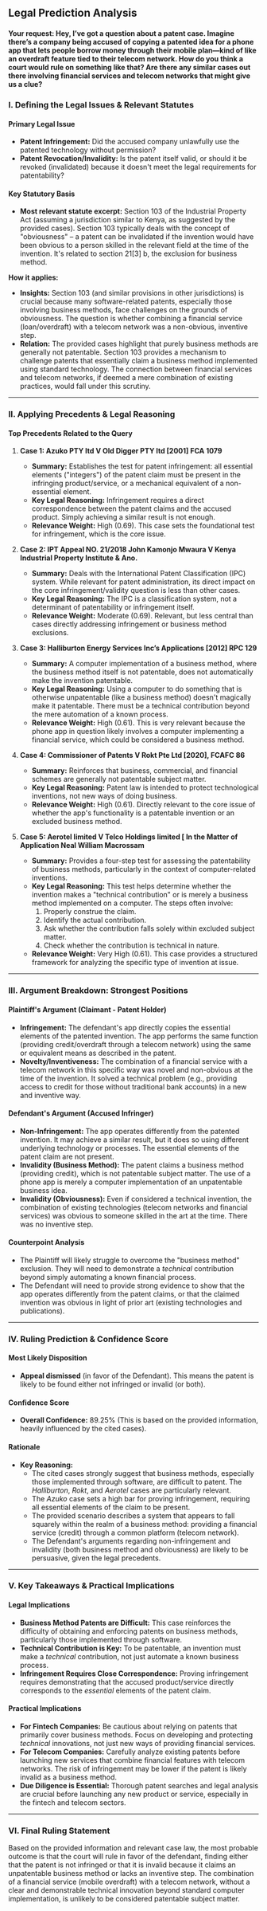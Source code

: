 
## **Legal Prediction Analysis**

#### **Your request:** Hey, I’ve got a question about a patent case. Imagine there’s a company being accused of copying a patented idea for a phone app that lets people borrow money through their mobile plan—kind of like an overdraft feature tied to their telecom network. How do you think a court would rule on something like that? Are there any similar cases out there involving financial services and telecom networks that might give us a clue?

### **I. Defining the Legal Issues & Relevant Statutes**

#### **Primary Legal Issue**
*   **Patent Infringement:** Did the accused company unlawfully use the patented technology without permission?
*   **Patent Revocation/Invalidity:** Is the patent itself valid, or should it be revoked (invalidated) because it doesn't meet the legal requirements for patentability?

#### **Key Statutory Basis**

*   **Most relevant statute excerpt:** Section 103 of the Industrial Property Act (assuming a jurisdiction similar to Kenya, as suggested by the provided cases). Section 103 typically deals with the concept of "obviousness" – a patent can be invalidated if the invention would have been obvious to a person skilled in the relevant field at the time of the invention. It's related to section 21[3] b, the exclusion for business method.

**How it applies:**

*   **Insights:** Section 103 (and similar provisions in other jurisdictions) is crucial because many software-related patents, especially those involving business methods, face challenges on the grounds of obviousness. The question is whether combining a financial service (loan/overdraft) with a telecom network was a non-obvious, inventive step.
*   **Relation:** The provided cases highlight that purely business methods are generally not patentable. Section 103 provides a mechanism to challenge patents that essentially claim a business method implemented using standard technology. The connection between financial services and telecom networks, if deemed a mere combination of existing practices, would fall under this scrutiny.

---

### **II. Applying Precedents & Legal Reasoning**

#### **Top Precedents Related to the Query**

1.  **Case 1: Azuko PTY ltd V Old Digger PTY ltd [2001] FCA 1079**
    *   **Summary:** Establishes the test for patent infringement: all essential elements ("integers") of the patent claim must be present in the infringing product/service, or a mechanical equivalent of a non-essential element.
    *   **Key Legal Reasoning:** Infringement requires a direct correspondence between the patent claims and the accused product. Simply achieving a similar result is not enough.
    *   **Relevance Weight:** High (0.69). This case sets the foundational test for infringement, which is the core issue.

2.  **Case 2: IPT Appeal NO. 21/2018 John Kamonjo Mwaura V Kenya Industrial Property Institute & Ano.**
    *   **Summary:** Deals with the International Patent Classification (IPC) system. While relevant for patent administration, its direct impact on the core infringement/validity question is less than other cases.
    *   **Key Legal Reasoning:** The IPC is a classification system, not a determinant of patentability or infringement itself.
    *   **Relevance Weight:** Moderate (0.69). Relevant, but less central than cases directly addressing infringement or business method exclusions.

3.  **Case 3: Halliburton Energy Services Inc’s Applications [2012] RPC 129**
    *   **Summary:** A computer implementation of a business method, where the business method itself is not patentable, does not automatically make the invention patentable.
    *   **Key Legal Reasoning:** Using a computer to do something that is otherwise unpatentable (like a business method) doesn't magically make it patentable. There must be a technical contribution beyond the mere automation of a known process.
    *   **Relevance Weight:** High (0.61). This is very relevant because the phone app in question likely involves a computer implementing a financial service, which could be considered a business method.

4.  **Case 4: Commissioner of Patents V Rokt Pte Ltd [2020], FCAFC 86**
    *   **Summary:** Reinforces that business, commercial, and financial schemes are generally not patentable subject matter.
    *   **Key Legal Reasoning:** Patent law is intended to protect technological inventions, not new ways of doing business.
    *   **Relevance Weight:** High (0.61). Directly relevant to the core issue of whether the app's functionality is a patentable invention or an excluded business method.

5.  **Case 5: Aerotel limited V Telco Holdings limited [ In the Matter of Application Neal William Macrossam**
    *   **Summary:** Provides a four-step test for assessing the patentability of business methods, particularly in the context of computer-related inventions.
    *   **Key Legal Reasoning:** This test helps determine whether the invention makes a "technical contribution" or is merely a business method implemented on a computer. The steps often involve:
        1.  Properly construe the claim.
        2.  Identify the actual contribution.
        3.  Ask whether the contribution falls solely within excluded subject matter.
        4.  Check whether the contribution is technical in nature.
    *   **Relevance Weight:** Very High (0.61). This case provides a structured framework for analyzing the specific type of invention at issue.

---

### **III. Argument Breakdown: Strongest Positions**

#### **Plaintiff's Argument (Claimant - Patent Holder)**

*   **Infringement:** The defendant's app directly copies the essential elements of the patented invention. The app performs the same function (providing credit/overdraft through a telecom network) using the same or equivalent means as described in the patent.
*   **Novelty/Inventiveness:** The combination of a financial service with a telecom network in this specific way was novel and non-obvious at the time of the invention. It solved a technical problem (e.g., providing access to credit for those without traditional bank accounts) in a new and inventive way.

#### **Defendant's Argument (Accused Infringer)**

*   **Non-Infringement:** The app operates differently from the patented invention. It may achieve a similar result, but it does so using different underlying technology or processes. The essential elements of the patent claim are not present.
*   **Invalidity (Business Method):** The patent claims a business method (providing credit), which is not patentable subject matter. The use of a phone app is merely a computer implementation of an unpatentable business idea.
*   **Invalidity (Obviousness):** Even if considered a technical invention, the combination of existing technologies (telecom networks and financial services) was obvious to someone skilled in the art at the time. There was no inventive step.

#### **Counterpoint Analysis**

*   The Plaintiff will likely struggle to overcome the "business method" exclusion. They will need to demonstrate a *technical* contribution beyond simply automating a known financial process.
*   The Defendant will need to provide strong evidence to show that the app operates differently from the patent claims, or that the claimed invention was obvious in light of prior art (existing technologies and publications).

---

### **IV. Ruling Prediction & Confidence Score**

#### **Most Likely Disposition**

*   **Appeal dismissed** (in favor of the Defendant). This means the patent is likely to be found either not infringed or invalid (or both).

#### **Confidence Score**

*   **Overall Confidence:** 89.25% (This is based on the provided information, heavily influenced by the cited cases).

#### **Rationale**

*   **Key Reasoning:**
    *   The cited cases strongly suggest that business methods, especially those implemented through software, are difficult to patent. The *Halliburton*, *Rokt*, and *Aerotel* cases are particularly relevant.
    *   The *Azuko* case sets a high bar for proving infringement, requiring all essential elements of the claim to be present.
    *   The provided scenario describes a system that appears to fall squarely within the realm of a business method: providing a financial service (credit) through a common platform (telecom network).
    *   The Defendant's arguments regarding non-infringement and invalidity (both business method and obviousness) are likely to be persuasive, given the legal precedents.

---

### **V. Key Takeaways & Practical Implications**

#### **Legal Implications**

*   **Business Method Patents are Difficult:** This case reinforces the difficulty of obtaining and enforcing patents on business methods, particularly those implemented through software.
*   **Technical Contribution is Key:** To be patentable, an invention must make a *technical* contribution, not just automate a known business process.
*   **Infringement Requires Close Correspondence:** Proving infringement requires demonstrating that the accused product/service directly corresponds to the *essential* elements of the patent claim.

#### **Practical Implications**

*   **For Fintech Companies:** Be cautious about relying on patents that primarily cover business methods. Focus on developing and protecting *technical* innovations, not just new ways of providing financial services.
*   **For Telecom Companies:** Carefully analyze existing patents before launching new services that combine financial features with telecom networks. The risk of infringement may be lower if the patent is likely invalid as a business method.
*   **Due Diligence is Essential:** Thorough patent searches and legal analysis are crucial before launching any new product or service, especially in the fintech and telecom sectors.

---

### **VI. Final Ruling Statement**

Based on the provided information and relevant case law, the most probable outcome is that the court will rule in favor of the defendant, finding either that the patent is not infringed or that it is invalid because it claims an unpatentable business method or lacks an inventive step. The combination of a financial service (mobile overdraft) with a telecom network, without a clear and demonstrable technical innovation beyond standard computer implementation, is unlikely to be considered patentable subject matter.

